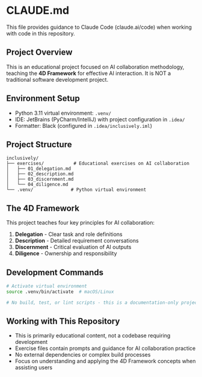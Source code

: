 # CLAUDE.md

This file provides guidance to Claude Code (claude.ai/code) when working with code in this repository.

## Project Overview
This is an educational project focused on AI collaboration methodology, teaching the **4D Framework** for effective AI interaction. It is NOT a traditional software development project.

## Environment Setup
- Python 3.11 virtual environment: `.venv/`
- IDE: JetBrains (PyCharm/IntelliJ) with project configuration in `.idea/`
- Formatter: Black (configured in `.idea/inclusively.iml`)

## Project Structure
```
inclusively/
├── exercises/           # Educational exercises on AI collaboration
│   ├── 01_delegation.md
│   ├── 02_description.md  
│   ├── 03_discernment.md
│   └── 04_diligence.md
└── .venv/              # Python virtual environment
```

## The 4D Framework
This project teaches four key principles for AI collaboration:
1. **Delegation** - Clear task and role definitions
2. **Description** - Detailed requirement conversations
3. **Discernment** - Critical evaluation of AI outputs  
4. **Diligence** - Ownership and responsibility

## Development Commands
```bash
# Activate virtual environment
source .venv/bin/activate  # macOS/Linux

# No build, test, or lint scripts - this is a documentation-only project
```

## Working with This Repository
- This is primarily educational content, not a codebase requiring development
- Exercise files contain prompts and guidance for AI collaboration practice
- No external dependencies or complex build processes
- Focus on understanding and applying the 4D Framework concepts when assisting users
